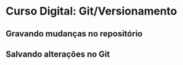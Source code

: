 # Curso Digital: Git/Versionamento

## Gravando mudanças no repositório

## Salvando alterações no Git
